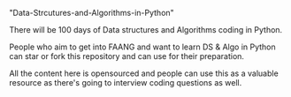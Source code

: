 "Data-Strcutures-and-Algorithms-in-Python" 

There will be 100 days of Data structures and Algorithms coding in Python. 


People who aim to get into FAANG and want to learn DS & Algo in Python can star or fork this repository and can use for their preparation.


All the content here is opensourced and people can use this as a valuable resource as there's going to interview coding questions as well.
